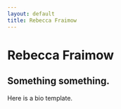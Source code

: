 ```yaml
---
layout: default
title: Rebecca Fraimow
---
```


# Rebecca Fraimow

## Something something.

Here is a bio template.